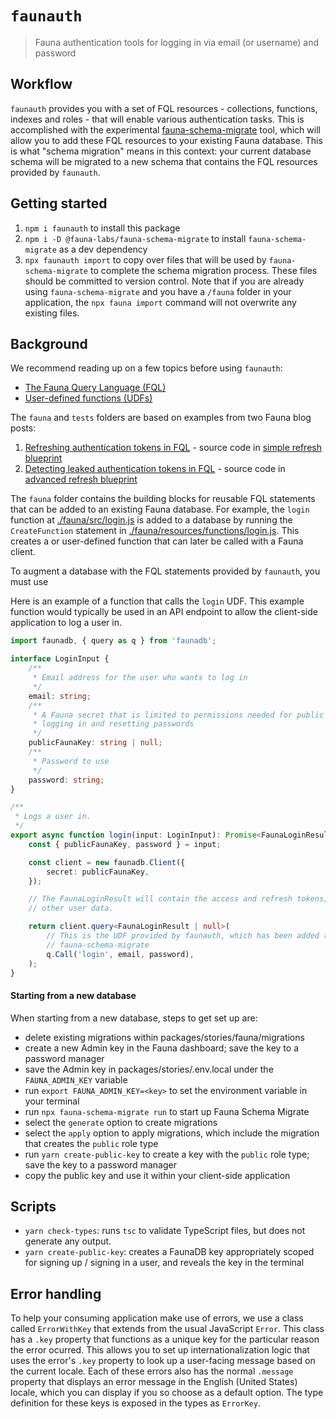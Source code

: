 # `faunauth`

> Fauna authentication tools for logging in via email (or username) and password

## Workflow

`faunauth` provides you with a set of FQL resources - collections, functions, indexes and roles - that will enable various authentication tasks. This is accomplished with the experimental [fauna-schema-migrate](https://github.com/fauna-labs/fauna-schema-migrate) tool, which will allow you to add these FQL resources to your existing Fauna database. This is what "schema migration" means in this context: your current database schema will be migrated to a new schema that contains the FQL resources provided by `faunauth`.

## Getting started

1. `npm i faunauth` to install this package
2. `npm i -D @fauna-labs/fauna-schema-migrate` to install `fauna-schema-migrate` as a dev dependency
3. `npx faunauth import` to copy over files that will be used by `fauna-schema-migrate` to complete the schema migration process. These files should be committed to version control. Note that if you are already using `fauna-schema-migrate` and you have a `/fauna` folder in your application, the `npx fauna import` command will not overwrite any existing files.

## Background

We recommend reading up on a few topics before using `faunauth`:

-   [The Fauna Query Language (FQL)](https://docs.fauna.com/fauna/current/api/fql/)
-   [User-defined functions (UDFs)](https://docs.fauna.com/fauna/current/learn/understanding/user_defined_functions)

The `fauna` and `tests` folders are based on examples from two Fauna blog posts:

1. [Refreshing authentication tokens in FQL](https://fauna.com/blog/refreshing-authentication-tokens-in-fql) - source code in [simple refresh blueprint](https://github.com/fauna-labs/fauna-blueprints/tree/main/official/auth/refresh-tokens-simple)
2. [Detecting leaked authentication tokens in FQL](https://fauna.com/blog/detecting-leaked-authentication-tokens-in-fql) - source code in [advanced refresh blueprint](https://github.com/fauna-labs/fauna-blueprints/tree/main/official/auth/refresh-tokens-advanced)

The `fauna` folder contains the building blocks for reusable FQL statements that can be added to an existing Fauna database. For example, the `login` function at [./fauna/src/login.js](./fauna/src/login.js) is added to a database by running the `CreateFunction` statement in [./fauna/resources/functions/login.js](./fauna/resources/functions/login.js). This creates a or user-defined function that can later be called with a Fauna client.

To augment a database with the FQL statements provided by `faunauth`, you must use

Here is an example of a function that calls the `login` UDF. This example function would typically be used in an API endpoint to allow the client-side application to log a user in.

```TypeScript
import faunadb, { query as q } from 'faunadb';

interface LoginInput {
    /**
     * Email address for the user who wants to log in
     */
    email: string;
    /**
     * A Fauna secret that is limited to permissions needed for public actions when creating users,
     * logging in and resetting passwords
     */
    publicFaunaKey: string | null;
    /**
     * Password to use
     */
    password: string;
}

/**
 * Logs a user in.
 */
export async function login(input: LoginInput): Promise<FaunaLoginResult | null> {
    const { publicFaunaKey, password } = input;

    const client = new faunadb.Client({
        secret: publicFaunaKey,
    });

    // The FaunaLoginResult will contain the access and refresh tokens, as well the user ID and any
    // other user data.

    return client.query<FaunaLoginResult | null>(
        // This is the UDF provided by faunauth, which has been added to the database via
        // fauna-schema-migrate
        q.Call('login', email, password),
    );
}

```

#### Starting from a new database

When starting from a new database, steps to get set up are:

-   delete existing migrations within packages/stories/fauna/migrations
-   create a new Admin key in the Fauna dashboard; save the key to a password manager
-   save the Admin key in packages/stories/.env.local under the `FAUNA_ADMIN_KEY` variable
-   run `export FAUNA_ADMIN_KEY=<key>` to set the environment variable in your terminal
-   run `npx fauna-schema-migrate run` to start up Fauna Schema Migrate
-   select the `generate` option to create migrations
-   select the `apply` option to apply migrations, which include the migration that creates the `public` role type
-   run `yarn create-public-key` to create a key with the `public` role type; save the key to a password manager
-   copy the public key and use it within your client-side application

## Scripts

-   `yarn check-types`: runs `tsc` to validate TypeScript files, but does not generate any output.
-   `yarn create-public-key`: creates a FaunaDB key appropriately scoped for signing up / signing in a user, and reveals the key in the terminal

## Error handling

To help your consuming application make use of errors, we use a class called `ErrorWithKey` that extends from the usual JavaScript `Error`. This class has a `.key` property that functions as a unique key for the particular reason the error ocurred. This allows you to set up internationalization logic that uses the error's `.key` property to look up a user-facing message based on the current locale. Each of these errors also has the normal `.message` property that displays an error message in the English (United States) locale, which you can display if you so choose as a default option. The type definition for these keys is exposed in the types as `ErrorKey`.
